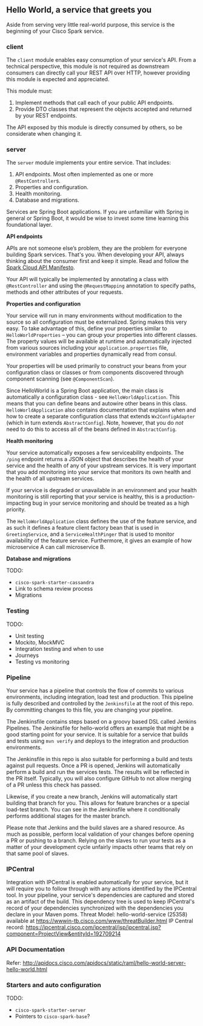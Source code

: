 ## Hello World, a service that greets you

Aside from serving very little real-world purpose, this service is the beginning of your Cisco Spark service.


### client

The `client` module enables easy consumption of your service's API. From a technical perspective, this module is not required as downstream consumers can directly call your REST API over HTTP, however providing this module is expected and appreciated.

This module must:

1. Implement methods that call each of your public API endpoints.
2. Provide DTO classes that represent the objects accepted and returned by your REST endpoints.

The API exposed by this module is directly consumed by others, so be considerate when changing it.

### server

The `server` module implements your entire service. That includes:

1. API endpoints. Most often implemented as one or more `@RestController`s.
2. Properties and configuration.
3. Health monitoring.
4. Database and migrations.

Services are Spring Boot applications. If you are unfamiliar with Spring in general or Spring Boot, it would be wise to invest some time learning this foundational layer.

**API endpoints**

APIs are not someone else’s problem, they are the problem for everyone building Spark services. That's you. When developing your API, always thinking about the consumer first and keep it simple. Read and follow the [Spark Cloud API Manifesto](https://wiki.cisco.com/display/S4D/Spark+Cloud+API+Manifesto).

Your API will typically be implemented by annotating a class with `@RestController` and using the `@RequestMapping` annotation to specify paths, methods and other attributes of your requests.

**Properties and configuration**

Your service will run in many environments without modification to the source so all configuration must be externalized. Spring makes this very easy. To take advantage of this, define your properties similar to `HelloWorldProperties` – you can group your properties into different classes. The property values will be available at runtime and automatically injected from various sources including your `application.properties` file, environment variables and properties dynamically read from consul.

Your properties will be used primarily to construct your beans from your configuration class or classes or from components discovered through component scanning (see `@ComponentScan`).

Since HelloWorld is a Spring Boot application, the main class is automatically a configuration class - see `HelloWorldApplication`. This means that you can define beans and autowire other beans in this class. `HelloWorldApplication` also contains documentation that explains when and how to create a separate configuration class that extends `Wx2ConfigAdapter` (which in turn extends `AbstractConfig`). Note, however, that you do *not* need to do this to access all of the beans defined in `AbstractConfig`.

**Health monitoring**

Your service automatically exposes a few serviceability endpoints. The `/ping` endpoint returns a JSON object that describes the health of your service and the health of any of your upstream services. It is very important that you add monitoring into your service that monitors its own health and the health of all upstream services.

If your service is degraded or unavailable in an environment and your health monitoring is still reporting that your service is healthy, this is a production-impacting bug in your service monitoring and should be treated as a high priority.

The `HelloWorldApplication` class defines the use of the feature service, and as such it defines a feature client factory bean that is used in `GreetingService`, and a `ServiceHealthPinger` that is used to monitor availability of the feature service. Furthermore, it gives an example of how microservice A can call microservice B.

**Database and migrations**

TODO:

* `cisco-spark-starter-cassandra`
* Link to schema review process
* Migrations

### Testing

TODO:

* Unit testing
* Mockito, MockMVC
* Integration testing and when to use
* Journeys
* Testing vs monitoring

### Pipeline

Your service has a pipeline that controls the flow of commits to various environments, including integration, load test and production. This pipeline is fully described and controlled by the `Jenkinsfile` at the root of this repo. By committing changes to this file, you are changing your pipeline.

The Jenkinsfile contains steps based on a groovy based DSL called Jenkins Pipelines. The Jenkinsfile for hello-world offers an example that might be a good starting point for your service. It is suitable for a service that builds and tests using `mvn verify` and deploys to the integration and production environments.

The Jenkinsfile in this repo is also suitable for performing a build and tests against pull requests. Once a PR is opened, Jenkins will automatically perform a build and run the services tests. The results will be reflected in the PR itself. Typically, you will also configure GitHub to not allow merging of a PR unless this check has passed.

Likewise, if you create a new branch, Jenkins will automatically start building that branch for you. This allows for feature branches or a special load-test branch. You can see in the Jenkinsfile where it conditionally performs additional stages for the master branch.

Please note that Jenkins and the build slaves are a shared resource. As much as possible, perform local validation of your changes before opening a PR or pushing to a branch. Relying on the slaves to run your tests as a matter of your development cycle unfairly impacts other teams that rely on that same pool of slaves. 

### IPCentral

Integration with IPCentral is enabled automatically for your service, but it will require you to follow through with any actions identified by the IPCentral tool. In your pipeline, your service's dependencies are captured and stored as an artifact of the build. This dependency tree is used to keep IPCentral's record of your dependencies synchronized with the dependencies you declare in your Maven poms.
Threat Model: hello-world-service (25358) available at https://wwwin-tb.cisco.com/www/threatBuilder.html
IP Central record: https://ipcentral.cisco.com/ipcentral/jsp/ipcentral.jsp?component=ProjectView&entityId=192709214

### API Documentation
Refer: http://apidocs.cisco.com/apidocs/static/raml/hello-world-server-hello-world.html

### Starters and auto configuration
 
TODO:

* `cisco-spark-starter-server`
* Pointers to `cisco-spark-base`?
